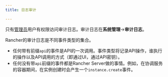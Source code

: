 ```yaml
---
title: 日志审计

---
```



只有[管理员]({{site.baseurl}}/rancher/{{page.version}}/{{page.lang}}/configuration/access-control/#管理员)用户有权限访问审计日志。审计日志在**系统管理**->**审计日志**。

Rancher的审计日志是不同事件类型的集合。

* 任何带有前缀`api`的事件是API的一次调用。事件类型将记录API操作，谁执行的操作以及API调用的方式（即通过UI，通过API密钥）。
* 任何没有带`api`前缀的事件都是Rancher Server做的事情。例如，在协调服务的容器期间，在实例创建时会产生一个`instance.create`事件。
